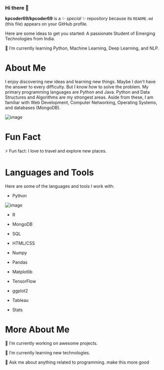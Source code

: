 ### Hi there 👋

**kpcoder69/kpcoder69** is a ✨ _special_ ✨ repository because its `README.md` (this file) appears on your GitHub profile.

Here are some ideas to get you started:
A passionate Student of Emerging Technologies from India.

🌱 I’m currently learning Python, Machine Learning, Deep Learning, and NLP.

# About Me
I enjoy discovering new ideas and learning new things. Maybe I don't have the answer to every difficulty. But I know how to solve the problem. My primary programming languages are Python and Java. Python and Data Structures and Algorithms are my strongest areas. Aside from these, I am familiar with Web Development, Computer Networking, Operating Systems, and databases (MongoDB).

![image](https://github.com/kpcoder69/kpcoder69/assets/110976645/565bc192-5473-4bd7-a7e8-8070b327d5a8)


# Fun Fact
⚡ Fun fact: I love to travel and explore new places.

# Languages and Tools
Here are some of the languages and tools I work with:

- Python

![image](https://github.com/kpcoder69/kpcoder69/assets/110976645/e4454f23-9afa-4785-ab3d-a028687c65f1)

- R

- MongoDB

- SQL

- HTML/CSS

- Numpy

- Pandas

- Matplotlib

- TensorFlow

- ggplot2

- Tableau

- Stats

# More About Me
🔭 I’m currently working on awesome projects.

🌱 I’m currently learning new technologies.

💬 Ask me about anything related to programming. make this more good

